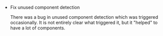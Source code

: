 - Fix unused component detection

  There was a bug in unused component detection which was triggered occasionally. It is not entirely clear what triggered it, but it "helped" to have a lot of components.
